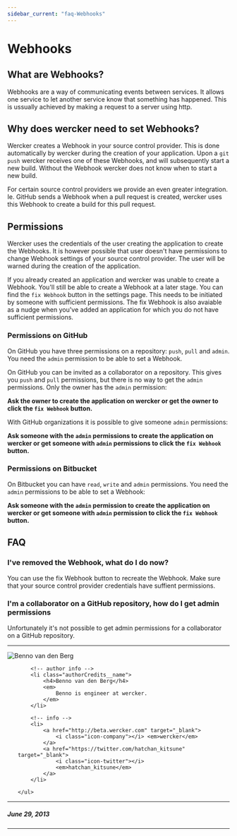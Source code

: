 ```yaml
---
sidebar_current: "faq-Webhooks"
---
```


# Webhooks

## What are Webhooks? ##

Webhooks are a way of communicating events between services. It allows one service to let another service know that something has happened. This is ussually achieved by making a request to a server using http.

## Why does wercker need to set Webhooks? ##

Wercker creates a Webhook in your source control provider. This is done automatically by wercker during the creation of your application. Upon a `git push` wercker receives one of these Webhooks, and will subsequently start a new build. Without the Webhook wercker does not know when to start a new build.

For certain source control providers we provide an even greater integration. Ie. GitHub sends a Webhook when a pull request is created, wercker uses this Webhook to create a build for this pull request.

## Permissions ##

Wercker uses the credentials of the user creating the application to create the Webhooks. It is however possible that user doesn't have permissions to change Webhook settings of your source control provider. The user will be warned during the creation of the application.

If you already created an application and wercker was unable to create a Webhook. You'll still be able to create a Webhook at a later stage. You can find the `fix Webhook` button in the settings page. This needs to be initiated by someone with sufficient permissions. The fix Webhook is also avaiable as a nudge when you've added an application for which you do not have sufficient permissions.

### Permissions on GitHub ####

On GitHub you have three permissions on a repository: `push`, `pull` and `admin`. You need the `admin` permission to be able to set a Webhook.

On GitHub you can be invited as a collaborator on a repository. This gives you `push` and `pull` permissions, but there is no way to get the `admin` permissions. Only the owner has the `admin` permission:

**Ask the owner to create the application on wercker or get the owner to click the `fix Webhook` button.**

With GitHub organizations it is possible to give someone `admin` permissions:

**Ask someone with the `admin` permissions to create the application on wercker or get someone with `admin` permissions to click the `fix Webhook` button.**

### Permissions on Bitbucket ####

On Bitbucket you can have `read`, `write` and `admin` permissions. You need the `admin` permissions to be able to set a Webhook:

**Ask someone with the `admin` permission to create the application on wercker or get someone with `admin` permission to click the `fix Webhook` button.**

## FAQ ##

### I've removed the Webhook, what do I do now? ###

You can use the fix Webhook button to recreate the Webhook. Make sure that your source control provider credentials have suffient permissions.

### I'm a collaborator on a GitHub repository, how do I get admin permissions ###

Unfortunately it's not possible to get admin permissions for a collaborator on a GitHub repository.

-------

<div class="authorCredits">
    <span class="profile-picture">
        <img src="https://secure.gravatar.com/avatar/dff7a3e4eadab56aa69a24569cb61e98?d=identicon&amp;s=192" alt="Benno van den Berg"/>
    </span>
    <ul class="authorCredits">

        <!-- author info -->
        <li class="authorCredits__name">
            <h4>Benno van den Berg</h4>
            <em>
                Benno is engineer at wercker.
            </em>
        </li>

        <!-- info -->
        <li>
            <a href="http://beta.wercker.com" target="_blank">
                <i class="icon-company"></i> <em>wercker</em>
            </a>
            <a href="https://twitter.com/hatchan_kitsune" target="_blank">
                <i class="icon-twitter"></i>
                <em>hatchan_kitsune</em>
            </a>
        </li>

    </ul>
</div>

-------
##### June 29, 2013
-------